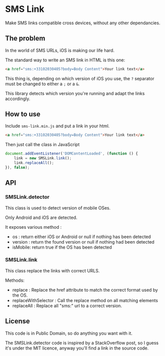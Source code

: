 # SMS Link

Make SMS links compatible cross devices, without any other dependancies.

## The problem

In the world of SMS URLs, iOS is making our life hard.

The standard way to write an SMS link in HTML is this one:

```html
<a href="sms:+33102030405?body=Body Content">Your link text</a>
```

This thing is, depending on which version of iOS you use, the ```?``` separator must be changed to either a ```;```
or a ```&```.

This library detects which version you're running and adapt the links accordingly.

## How to use

Include ```sms-link.min.js``` and put a link in your html.

```html
<a href="sms:+33102030405?body=Body Content">Your link text</a>
```

Then just call the class in JavaScript

```js
document.addEventListener('DOMContentLoaded', (function () {
    link = new SMSLink.link();
    link.replaceAll();
}), false);
```

## API

### SMSLink.detector 

This class is used to detect version of mobile OSes.

Only Android and iOS are detected.

It exposes various method :

* os : return either iOS or Android or null if nothing has been detected
* version : return the found version or null if nothing had been detected
* isMobile: return true if the OS has been detected

### SMSLink.link

This class replace the links with correct URLS.

Methods:

* replace : Replace the href attribute to match the correct format used by the OS.
* replaceWithSelector : Call the replace method on all matching elements
* replaceAll : Replace all "sms:" url to a correct version.

## License

This code is in Public Domain, so do anything you want with it.

The SMSLink.detector code is inspired by a StackOverflow post, so I guess it's under the MIT licence, anyway
you'll find a link in the source code.
